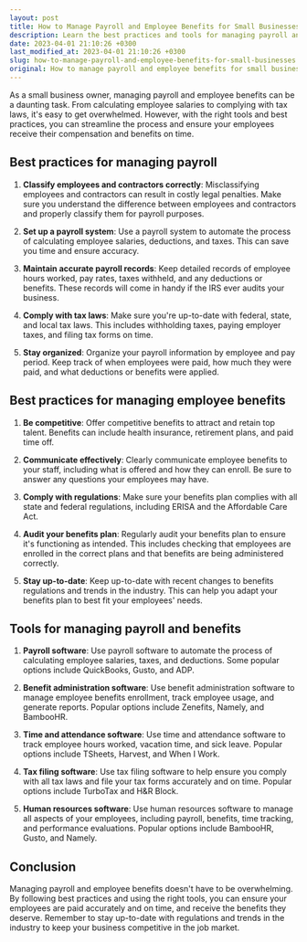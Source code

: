 ```yaml
---
layout: post
title: How to Manage Payroll and Employee Benefits for Small Businesses
description: Learn the best practices and tools for managing payroll and employee benefits for small businesses.
date: 2023-04-01 21:10:26 +0300
last_modified_at: 2023-04-01 21:10:26 +0300
slug: how-to-manage-payroll-and-employee-benefits-for-small-businesses
original: How to manage payroll and employee benefits for small businesses?
---
```


As a small business owner, managing payroll and employee benefits can be a daunting task. From calculating employee salaries to complying with tax laws, it's easy to get overwhelmed. However, with the right tools and best practices, you can streamline the process and ensure your employees receive their compensation and benefits on time.

## Best practices for managing payroll

1. **Classify employees and contractors correctly**: Misclassifying employees and contractors can result in costly legal penalties. Make sure you understand the difference between employees and contractors and properly classify them for payroll purposes.

2. **Set up a payroll system**: Use a payroll system to automate the process of calculating employee salaries, deductions, and taxes. This can save you time and ensure accuracy.

3. **Maintain accurate payroll records**: Keep detailed records of employee hours worked, pay rates, taxes withheld, and any deductions or benefits. These records will come in handy if the IRS ever audits your business.

4. **Comply with tax laws**: Make sure you're up-to-date with federal, state, and local tax laws. This includes withholding taxes, paying employer taxes, and filing tax forms on time.

5. **Stay organized**: Organize your payroll information by employee and pay period. Keep track of when employees were paid, how much they were paid, and what deductions or benefits were applied.

## Best practices for managing employee benefits

1. **Be competitive**: Offer competitive benefits to attract and retain top talent. Benefits can include health insurance, retirement plans, and paid time off.

2. **Communicate effectively**: Clearly communicate employee benefits to your staff, including what is offered and how they can enroll. Be sure to answer any questions your employees may have.

3. **Comply with regulations**: Make sure your benefits plan complies with all state and federal regulations, including ERISA and the Affordable Care Act.

4. **Audit your benefits plan**: Regularly audit your benefits plan to ensure it's functioning as intended. This includes checking that employees are enrolled in the correct plans and that benefits are being administered correctly.

5. **Stay up-to-date**: Keep up-to-date with recent changes to benefits regulations and trends in the industry. This can help you adapt your benefits plan to best fit your employees' needs.

## Tools for managing payroll and benefits

1. **Payroll software**: Use payroll software to automate the process of calculating employee salaries, taxes, and deductions. Some popular options include QuickBooks, Gusto, and ADP.

2. **Benefit administration software**: Use benefit administration software to manage employee benefits enrollment, track employee usage, and generate reports. Popular options include Zenefits, Namely, and BambooHR.

3. **Time and attendance software**: Use time and attendance software to track employee hours worked, vacation time, and sick leave. Popular options include TSheets, Harvest, and When I Work.

4. **Tax filing software**: Use tax filing software to help ensure you comply with all tax laws and file your tax forms accurately and on time. Popular options include TurboTax and H&R Block.

5. **Human resources software**: Use human resources software to manage all aspects of your employees, including payroll, benefits, time tracking, and performance evaluations. Popular options include BambooHR, Gusto, and Namely.

## Conclusion

Managing payroll and employee benefits doesn't have to be overwhelming. By following best practices and using the right tools, you can ensure your employees are paid accurately and on time, and receive the benefits they deserve. Remember to stay up-to-date with regulations and trends in the industry to keep your business competitive in the job market.